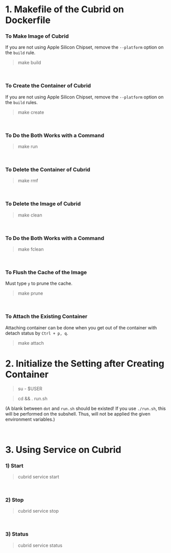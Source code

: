 # 1. Makefile of the Cubrid on Dockerfile

### To Make Image of Cubrid
If you are not using Apple Silicon Chipset, remove the `--platform` option on the `build` rule.
> make build

<br/>

### To Create the Container of Cubrid
If you are not using Apple Silicon Chipset, remove the `--platform` option on the `build` rules.
> make create

<br/>

### To Do the Both Works with a Command
> make run

<br/>

### To Delete the Container of Cubrid
> make rmf

<br/>

### To Delete the Image of Cubrid
> make clean

<br/>

### To Do the Both Works with a Command
> make fclean

<br/>

### To Flush the Cache of the Image
Must type `y` to prune the cache.
> make prune

<br/>

### To Attach the Existing Container
Attaching container can be done when you get out of the container with detach status by `Ctrl + p, q`.
> make attach

# 2. Initialize the Setting after Creating Container
> su - $USER

> cd && . run.sh

(A blank between `dot` and `run.sh` should be existed! If you use `./run.sh`, this will be performed on the subshell. Thus, will not be applied the given environment variables.)

<br/>

# 3. Using Service on Cubrid

### 1) Start
> cubrid service start

<br/>

### 2) Stop
> cubrid service stop

<br/>

### 3) Status
> cubrid service status
